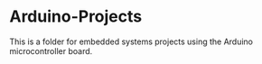 # Arduino-Projects
This is a folder for embedded systems projects using the Arduino microcontroller board.
